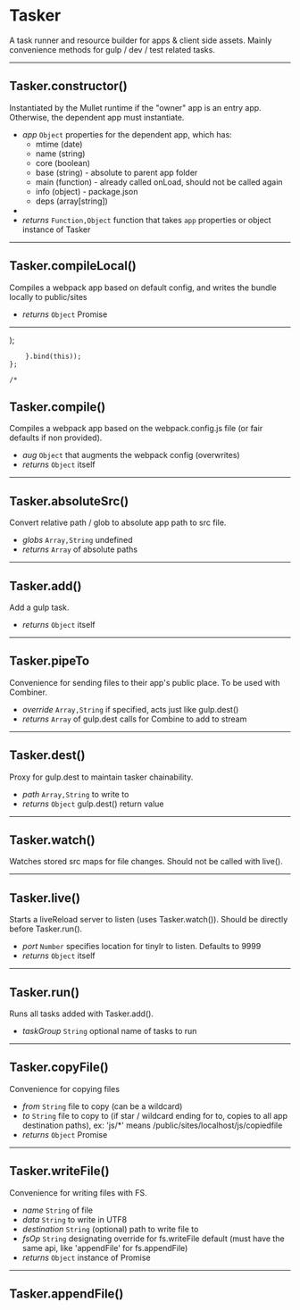 # Tasker

A task runner and resource builder for apps & client side assets. Mainly convenience methods for gulp / dev / test related tasks.


****

## Tasker.constructor()

Instantiated by the Mullet runtime if the "owner" app is an entry app. Otherwise, the dependent app must instantiate.

*	*app* `Object` properties for the dependent app, which has:
	- mtime (date)
	- name (string)
	- core (boolean)
	- base (string) - absolute to parent app folder
	- main (function) - already called onLoad, should not be called again
	- info (object) - package.json
	- deps (array[string])
*	
*	*returns* `Function,Object` function that takes `app` properties or object instance of Tasker

****

## Tasker.compileLocal()

Compiles a webpack app based on default config, and writes the bundle locally to public/sites

*	*returns* `Object` Promise

****

);
            
        }.bind(this));
    };
    
    /*
## Tasker.compile()

Compiles a webpack app based on the webpack.config.js file (or fair defaults if non provided).

*	*aug* `Object` that augments the webpack config (overwrites)
*	*returns* `Object` itself

****

## Tasker.absoluteSrc()

Convert relative path / glob to absolute app path to src file.

*	*globs* `Array,String` undefined
*	*returns* `Array` of absolute paths

****

## Tasker.add()

Add a gulp task.

*	*returns* `Object` itself

****

## Tasker.pipeTo 

Convenience for sending files to their app's public place. To be used with Combiner.

*	*override* `Array,String` if specified, acts just like gulp.dest()
*	*returns* `Array` of gulp.dest calls for Combine to add to stream

****

## Tasker.dest()

Proxy for gulp.dest to maintain tasker chainability.

*	*path* `Array,String` to write to
*	*returns* `Object` gulp.dest() return value

****

## Tasker.watch() 

Watches stored src maps for file changes. Should not be called with live().

****

## Tasker.live() 

Starts a liveReload server to listen (uses Tasker.watch()). Should be directly before Tasker.run().

*	*port* `Number` specifies location for tinylr to listen. Defaults to 9999
*	*returns* `Object` itself

****

## Tasker.run()

Runs all tasks added with Tasker.add().

*	*taskGroup* `String` optional name of tasks to run

****

## Tasker.copyFile()

Convenience for copying files

*	*from* `String` file to copy (can be a wildcard)
*	*to* `String` file to copy to (if star / wildcard ending for to, copies to all app destination paths), ex: 'js/*' means /public/sites/localhost/js/copiedfile
*	*returns* `Object` Promise

****

## Tasker.writeFile()

Convenience for writing files with FS.

*	*name* `String` of file
*	*data* `String` to write in UTF8
*	*destination* `String` (optional) path to write file to
*	*fsOp* `String` designating override for fs.writeFile default (must have the same api, like 'appendFile' for fs.appendFile)
*	*returns* `Object` instance of Promise

****

## Tasker.appendFile()